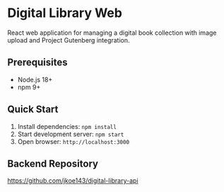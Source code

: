 # Digital Library Web

React web application for managing a digital book collection with image upload and Project Gutenberg integration.

## Prerequisites

- Node.js 18+
- npm 9+

## Quick Start

1. Install dependencies: `npm install`
2. Start development server: `npm start`
3. Open browser: `http://localhost:3000`

## Backend Repository

https://github.com/jkoe143/digital-library-api
